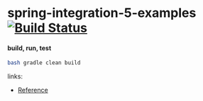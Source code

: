 # spring-integration-5-examples [![Build Status](https://travis-ci.org/daggerok/spring-integration-5-examples.svg?branch=master)](https://travis-ci.org/daggerok/spring-integration-5-examples)

#### build, run, test

```bash
bash gradle clean build
```

links:

- [Reference](https://docs.spring.io/spring-integration/docs/5.0.0.M7/reference/htmlsingle/)

